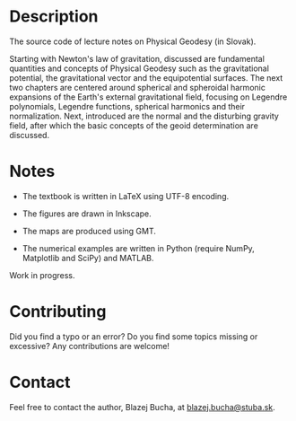 # Description

The source code of lecture notes on Physical Geodesy (in Slovak).

Starting with Newton's law of gravitation, discussed are fundamental quantities
and concepts of Physical Geodesy such as the gravitational potential, the
gravitational vector and the equipotential surfaces.  The next two chapters are
centered around spherical and spheroidal harmonic expansions of the Earth's
external gravitational field, focusing on Legendre polynomials, Legendre
functions, spherical harmonics and their normalization.  Next, introduced are
the normal and the disturbing gravity field, after which the basic concepts of
the geoid determination are discussed.


# Notes

* The textbook is written in LaTeX using UTF-8 encoding.

* The figures are drawn in Inkscape.

* The maps are produced using GMT.

* The numerical examples are written in Python (require NumPy, Matplotlib and
  SciPy) and MATLAB.

Work in progress.


# Contributing

Did you find a typo or an error?  Do you find some topics missing or excessive?
Any contributions are welcome!


# Contact

Feel free to contact the author, Blazej Bucha, at
[blazej.bucha@stuba.sk](mailto:blazej.bucha@stuba.sk).

